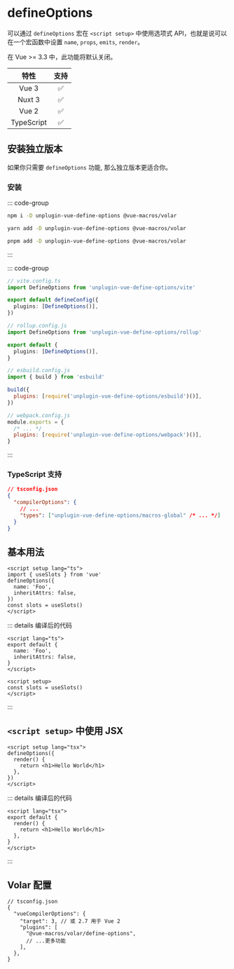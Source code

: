 # defineOptions

<StabilityLevel level="stable" />

可以通过 `defineOptions` 宏在 `<script setup>` 中使用选项式 API，也就是说可以在一个宏函数中设置 `name`, `props`, `emits`, `render`。

在 Vue >= 3.3 中，此功能将默认关闭。

|    特性    |        支持        |
| :--------: | :----------------: |
|   Vue 3    | :white_check_mark: |
|   Nuxt 3   | :white_check_mark: |
|   Vue 2    | :white_check_mark: |
| TypeScript | :white_check_mark: |

## 安装独立版本

如果你只需要 `defineOptions` 功能, 那么独立版本更适合你。

### 安装

::: code-group

```bash [npm]
npm i -D unplugin-vue-define-options @vue-macros/volar
```

```bash [yarn]
yarn add -D unplugin-vue-define-options @vue-macros/volar
```

```bash [pnpm]
pnpm add -D unplugin-vue-define-options @vue-macros/volar
```

:::

::: code-group

```ts [Vite]
// vite.config.ts
import DefineOptions from 'unplugin-vue-define-options/vite'

export default defineConfig({
  plugins: [DefineOptions()],
})
```

```ts [Rollup]
// rollup.config.js
import DefineOptions from 'unplugin-vue-define-options/rollup'

export default {
  plugins: [DefineOptions()],
}
```

```js [esbuild]
// esbuild.config.js
import { build } from 'esbuild'

build({
  plugins: [require('unplugin-vue-define-options/esbuild')()],
})
```

```js [Webpack]
// webpack.config.js
module.exports = {
  /* ... */
  plugins: [require('unplugin-vue-define-options/webpack')()],
}
```

:::

### TypeScript 支持

```json
// tsconfig.json
{
  "compilerOptions": {
    // ...
    "types": ["unplugin-vue-define-options/macros-global" /* ... */]
  }
}
```

## 基本用法

```vue {3-6}
<script setup lang="ts">
import { useSlots } from 'vue'
defineOptions({
  name: 'Foo',
  inheritAttrs: false,
})
const slots = useSlots()
</script>
```

::: details 编译后的代码

```vue
<script lang="ts">
export default {
  name: 'Foo',
  inheritAttrs: false,
}
</script>

<script setup>
const slots = useSlots()
</script>
```

:::

## `<script setup>` 中使用 JSX

```vue {3-5}
<script setup lang="tsx">
defineOptions({
  render() {
    return <h1>Hello World</h1>
  },
})
</script>
```

::: details 编译后的代码

```vue
<script lang="tsx">
export default {
  render() {
    return <h1>Hello World</h1>
  },
}
</script>
```

:::

## Volar 配置

```jsonc {6}
// tsconfig.json
{
  "vueCompilerOptions": {
    "target": 3, // 或 2.7 用于 Vue 2
    "plugins": [
      "@vue-macros/volar/define-options",
      // ...更多功能
    ],
  },
}
```

